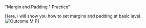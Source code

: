"Margin and Padding 1 Practice"

Here, i will show you how to set margins and padding at basic level.
![Outcome M P1](https://user-images.githubusercontent.com/92641256/138943658-a7614d7a-8fe2-419d-9487-958d59968cc8.png)
